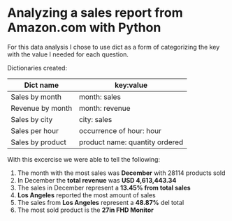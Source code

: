 # Analyzing a sales report from Amazon.com with Python

For this data analysis I chose to use dict as a form of categorizing the key with the value I needed for each question.

Dictionaries created:

|Dict name|key:value|
|---|---|
|Sales by month|month: sales|
|Revenue by month|month: revenue|
|Sales by city|city: sales|
|Sales per hour|occurrence of hour: hour|
|Sales by product|product name: quantity ordered|


With this excercise we were able to tell the following:
1) The month with the most sales was **December** with 28114 products sold 
2) In December the **total revenue** was **USD 4,613,443.34**
3) The sales in December represent a **13.45% from total sales**
4) **Los Angeles** reported the most amount of sales
5) The sales from **Los Angeles** represent a **48.87%** del total
6) The most sold product is the **27in FHD Monitor**

